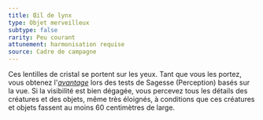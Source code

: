 ```yaml
---
title: Œil de lynx
type: Objet merveilleux
subtype: false
rarity: Peu courant
attunement: harmonisation requise
source: Cadre de campagne
---
```

Ces lentilles de cristal se portent sur les yeux. Tant que vous les portez, vous obtenez l'[_avantage_](/utiliser-les-caracteristiques/#avantage-et-desavantage) lors des tests de Sagesse (Perception) basés sur la vue. Si la visibilité est bien dégagée, vous percevez tous les détails des créatures et des objets, même très éloignés, à conditions que ces créatures et objets fassent au moins 60 centimètres de large.
